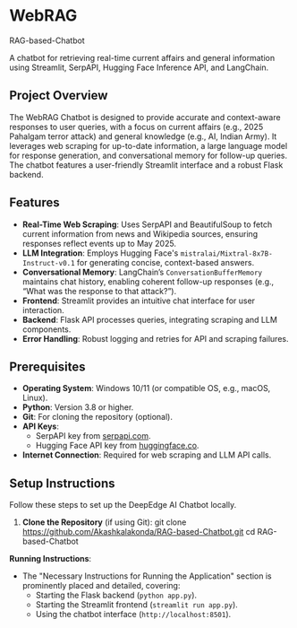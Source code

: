 # WebRAG
RAG-based-Chatbot


A chatbot for retrieving real-time current affairs and general information using Streamlit, SerpAPI, Hugging Face Inference API, and LangChain.

## Project Overview
The WebRAG Chatbot is designed to provide accurate and context-aware responses to user queries, with a focus on current affairs (e.g., 2025 Pahalgam terror attack) and general knowledge (e.g., AI, Indian Army).
It leverages web scraping for up-to-date information, a large language model for response generation, and conversational memory for follow-up queries. The chatbot features a user-friendly Streamlit interface and a robust Flask backend.

## Features
- **Real-Time Web Scraping**: Uses SerpAPI and BeautifulSoup to fetch current information from news and Wikipedia sources, ensuring responses reflect events up to May 2025.
- **LLM Integration**: Employs Hugging Face's `mistralai/Mixtral-8x7B-Instruct-v0.1` for generating concise, context-based answers.
- **Conversational Memory**: LangChain’s `ConversationBufferMemory` maintains chat history, enabling coherent follow-up responses (e.g., “What was the response to that attack?”).
- **Frontend**: Streamlit provides an intuitive chat interface for user interaction.
- **Backend**: Flask API processes queries, integrating scraping and LLM components.
- **Error Handling**: Robust logging and retries for API and scraping failures.



## Prerequisites
- **Operating System**: Windows 10/11 (or compatible OS, e.g., macOS, Linux).
- **Python**: Version 3.8 or higher.
- **Git**: For cloning the repository (optional).
- **API Keys**:
  - SerpAPI key from [serpapi.com](https://serpapi.com/).
  - Hugging Face API key from [huggingface.co](https://huggingface.co/).
- **Internet Connection**: Required for web scraping and LLM API calls.

## Setup Instructions
Follow these steps to set up the DeepEdge AI Chatbot locally.

1. **Clone the Repository** (if using Git):
   git clone https://github.com/Akashkalakonda/RAG-based-Chatbot.git
   cd RAG-based-Chatbot


**Running Instructions**:
  - The "Necessary Instructions for Running the Application" section is prominently placed and detailed, covering:
    - Starting the Flask backend (`python app.py`).
    - Starting the Streamlit frontend (`streamlit run app.py`).
    - Using the chatbot interface (`http://localhost:8501`).
      
